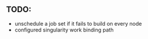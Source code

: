 ## TODO:

* unschedule a job set if it fails to build on every node
* configured singularity work binding path
